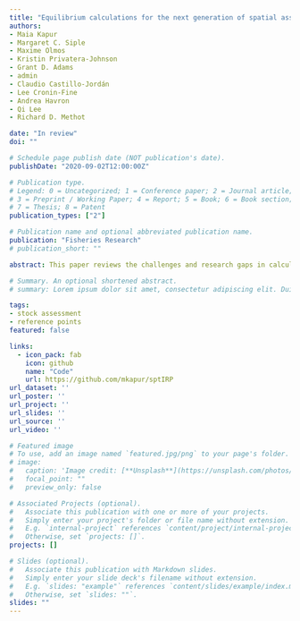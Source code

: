 ```yaml
---
title: "Equilibrium calculations for the next generation of spatial assessment models: technical and practical considerations (in review)"
authors:
- Maia Kapur
- Margaret C. Siple
- Maxime Olmos
- Kristin Privatera-Johnson
- Grant D. Adams
- admin
- Claudio Castillo-Jordán
- Lee Cronin-Fine
- Andrea Havron
- Qi Lee
- Richard D. Methot

date: "In review"
doi: ""

# Schedule page publish date (NOT publication's date).
publishDate: "2020-09-02T12:00:00Z"

# Publication type.
# Legend: 0 = Uncategorized; 1 = Conference paper; 2 = Journal article;
# 3 = Preprint / Working Paper; 4 = Report; 5 = Book; 6 = Book section;
# 7 = Thesis; 8 = Patent
publication_types: ["2"]

# Publication name and optional abbreviated publication name.
publication: "Fisheries Research"
# publication_short: ""

abstract: This paper reviews the challenges and research gaps in calculating reference points from spatially-structured stock assessment models used within current fisheries management systems. We discuss methods for US and international fisheries that calculate equilibrium values and associated management quantities for fishery populations with spatial structure. Such fisheries inherently violate the assumption of a single well-mixed stock. Accounting for spatial structure accurately and easily is a major goal for the next generation of stock assessment software development. We propose a new method for calculating equilibrium quantities within a spatially- structured model and compare it to a widely-used method (Stock Synthesis) for a set of scenarios. The proposed method aims to reconcile localized recruitment dynamics, which have previously hindered the calculation of equilibrium quantities for fishery populations structured as such. Our results show that the proposed method can respond more precisely to local population dynamics by unmasking localized depletion, a known problem in global-recruitment approaches. Finally, we address areas of research and development needed to integrate spatial models within existing management systems.

# Summary. An optional shortened abstract.
# summary: Lorem ipsum dolor sit amet, consectetur adipiscing elit. Duis posuere tellus ac convallis placerat. Proin tincidunt magna sed ex sollicitudin condimentum.

tags:
- stock assessment
- reference points
featured: false

links:
  - icon_pack: fab
    icon: github
    name: "Code"
    url: https://github.com/mkapur/sptIRP
url_dataset: ''
url_poster: ''
url_project: ''
url_slides: ''
url_source: ''
url_video: ''

# Featured image
# To use, add an image named `featured.jpg/png` to your page's folder. 
# image:
#   caption: 'Image credit: [**Unsplash**](https://unsplash.com/photos/jdD8gXaTZsc)'
#   focal_point: ""
#   preview_only: false

# Associated Projects (optional).
#   Associate this publication with one or more of your projects.
#   Simply enter your project's folder or file name without extension.
#   E.g. `internal-project` references `content/project/internal-project/index.md`.
#   Otherwise, set `projects: []`.
projects: []

# Slides (optional).
#   Associate this publication with Markdown slides.
#   Simply enter your slide deck's filename without extension.
#   E.g. `slides: "example"` references `content/slides/example/index.md`.
#   Otherwise, set `slides: ""`.
slides: ""
---
```

